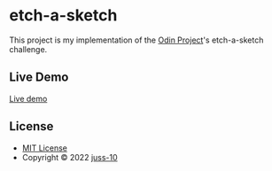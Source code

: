 # etch-a-sketch

This project is my implementation of the [Odin Project](https://www.theodinproject.com/)'s etch-a-sketch challenge.

## Live Demo

[Live demo](https://juss-10.github.io/etch-a-sketch/)

## License

* [MIT License](https://github.com/juss-10/etch-a-sketch/blob/main/LICENSE)
* Copyright &copy; 2022 [juss-10](https://github.com/juss-10)
